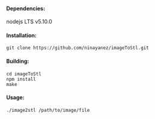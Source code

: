 #### Dependencies:
nodejs LTS v5.10.0

#### Installation:
```
git clone https://github.com/ninayanez/imageToStl.git
```

#### Building:
```
cd imageToStl 
npm install
make
```

#### Usage:
```
./image2stl /path/to/image/file
```
